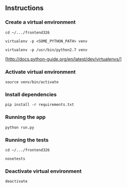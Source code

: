## Instructions

### Create a virtual environment 

`cd ~/.../frontend326`

`virtualenv -p <SOME_PYTHON_PATH> venv`

`virtualenv -p /usr/bin/python2.7 venv`

[http://docs.python-guide.org/en/latest/dev/virtualenvs/]

### Activate virtual environment

`source venv/bin/activate`

### Install dependencies

`pip install -r requirements.txt`

### Running the app

`python run.py`

### Running the tests

`cd ~/.../frontend326`
  
`nosetests`

### Deactivate virtual environment

`deactivate`
